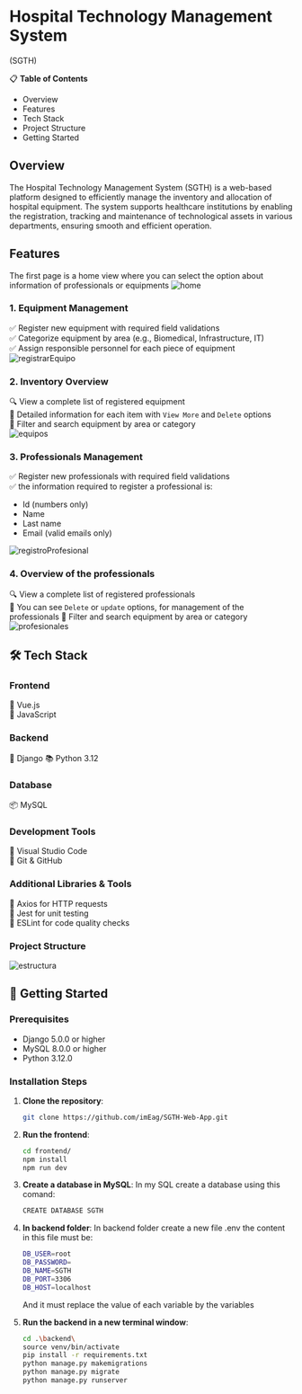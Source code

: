 #  Hospital Technology Management System
(SGTH)

📋 **Table of Contents**
- Overview
- Features
- Tech Stack
- Project Structure
- Getting Started



## Overview
 
The Hospital Technology Management System (SGTH) is a web-based platform designed to efficiently manage the inventory and allocation of hospital equipment. The system supports healthcare institutions by enabling the registration, tracking and maintenance of technological assets in various departments, ensuring smooth and efficient operation.


## Features
The first page is a home view where you can select the option about information of professionals or equipments 
![home](./frontend/src/assets/images/home.png)

### 1. Equipment Management
✅ Register new equipment with required field validations  
✅ Categorize equipment by area (e.g., Biomedical, Infrastructure, IT)  
✅ Assign responsible personnel for each piece of equipment  
![registrarEquipo](./frontend/src/assets/images/registrarEquipo.jpg)


### 2. Inventory Overview
🔍 View a complete list of registered equipment  
📝 Detailed information for each item with `View More` and `Delete` options  
🔄 Filter and search equipment by area or category  
![equipos](./frontend/src/assets/images/equipos.png)

### 3. Professionals Management
✅ Register new professionals with required field validations  
✅ the information required to register a professional is:
- Id (numbers only)
- Name
- Last name
- Email (valid emails only)

![registroProfesional](./frontend/src/assets/images/registroProfesional.jpg)


### 4. Overview of the professionals 
🔍 View a complete list of registered professionals  
📝 You can see `Delete` or `update` options, for management of the professionals
🔄 Filter and search equipment by area or category  
![profesionales](./frontend/src/assets/images/profesionales.jpg)

## 🛠 Tech Stack
### Frontend
🎨 Vue.js  
🎠 JavaScript  

### Backend
🚀 Django
📚 Python 3.12

### Database
📦 MySQL  

### Development Tools
📝 Visual Studio Code  
🐙 Git & GitHub  

### Additional Libraries & Tools
📡 Axios for HTTP requests  
🧪 Jest for unit testing  
🚦 ESLint for code quality checks  

### Project Structure
![estructura](./frontend/src/assets/images/2.jpg)


## 🚀 Getting Started
### Prerequisites
- Django 5.0.0 or higher
- MySQL 8.0.0 or higher
- Python 3.12.0

### Installation Steps
1. **Clone the repository**:
    ```bash
    git clone https://github.com/imEag/SGTH-Web-App.git
    ```

2. **Run the frontend**:
    ```bash
    cd frontend/
    npm install
    npm run dev
    ```

3. **Create a database in MySQL**:
In my SQL create a database using this comand: 
    ```bash
    CREATE DATABASE SGTH
    ```

4. **In backend folder**:
In backend folder create a new file .env the content in this file must be:
    ```bash
    DB_USER=root
    DB_PASSWORD=
    DB_NAME=SGTH
    DB_PORT=3306
    DB_HOST=localhost
    ```
    And it must replace the value of each variable by the variables


5. **Run the backend in a new terminal window**:
    ```bash
    cd .\backend\
    source venv/bin/activate
    pip install -r requirements.txt
    python manage.py makemigrations
    python manage.py migrate
    python manage.py runserver
    ```


